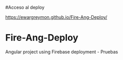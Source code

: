 #Acceso al deploy

https://ewargreymon.github.io/Fire-Ang-Deploy/

# Fire-Ang-Deploy
Angular project using Firebase deployment - Pruebas
